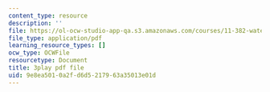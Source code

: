 ```yaml
---
content_type: resource
description: ''
file: https://ol-ocw-studio-app-qa.s3.amazonaws.com/courses/11-382-water-diplomacy-spring-2021/9e8ea5010a2fd6d5217963a35013e01d_w2HASHQ8nYw.pdf
file_type: application/pdf
learning_resource_types: []
ocw_type: OCWFile
resourcetype: Document
title: 3play pdf file
uid: 9e8ea501-0a2f-d6d5-2179-63a35013e01d
---
```

